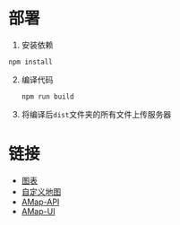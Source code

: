 
# 部署

1. 安装依赖
  ```shell
  npm install
  ```
2. 编译代码
   ```shell
   npm run build
   ```
3. 将编译后`dist`文件夹的所有文件上传服务器


# 链接

- [图表](https://www.chartjs.org/)
- [自定义地图](https://lbs.amap.com/dev/mapstyle/index)
- [AMap-API](https://lbs.amap.com/api/javascript-api/summary)
- [AMap-UI](https://lbs.amap.com/api/amap-ui/intro)
